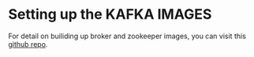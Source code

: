 # Setting up the KAFKA IMAGES
For detail on builiding up broker and zookeeper images, you can visit this [github repo](https://github.com/mukesh2966/Kafka-MQ).
